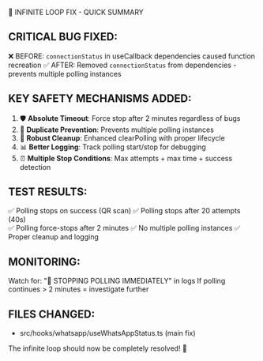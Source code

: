 🔧 INFINITE LOOP FIX - QUICK SUMMARY

## CRITICAL BUG FIXED:
❌ BEFORE: `connectionStatus` in useCallback dependencies caused function recreation
✅ AFTER: Removed `connectionStatus` from dependencies - prevents multiple polling instances

## KEY SAFETY MECHANISMS ADDED:
1. 🛡️ **Absolute Timeout**: Force stop after 2 minutes regardless of bugs
2. 🚫 **Duplicate Prevention**: Prevents multiple polling instances  
3. 🧹 **Robust Cleanup**: Enhanced clearPolling with proper lifecycle
4. 📊 **Better Logging**: Track polling start/stop for debugging
5. ⏰ **Multiple Stop Conditions**: Max attempts + max time + success detection

## TEST RESULTS:
✅ Polling stops on success (QR scan)
✅ Polling stops after 20 attempts (40s)  
✅ Polling force-stops after 2 minutes
✅ No multiple polling instances
✅ Proper cleanup and logging

## MONITORING:
Watch for: "🛑 STOPPING POLLING IMMEDIATELY" in logs
If polling continues > 2 minutes = investigate further

## FILES CHANGED:
- src/hooks/whatsapp/useWhatsAppStatus.ts (main fix)

The infinite loop should now be completely resolved! 🎉
